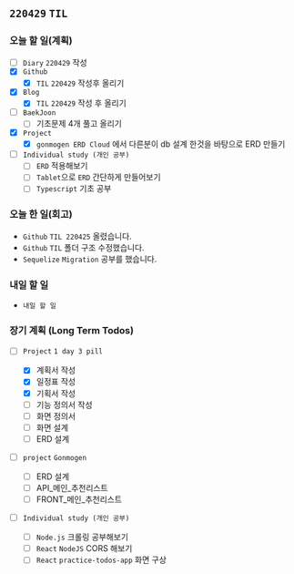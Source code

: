## `220429` `TIL`

### 오늘 할 일(계획)

- [ ] `Diary` `220429` 작성
- [x] `Github`
  - [x] `TIL` `220429` 작성후 올리기
- [x] `Blog`
  - [x] `TIL` `220429` 작성 후 올리기
- [ ] `BaekJoon`
  - [ ] 기초문제 4개 풀고 올리기
- [x] `Project`
  - [x] `gonmogen ERD Cloud` 에서 다른분이 db 설계 한것을 바탕으로 ERD 만들기
- [ ] `Individual study (개인 공부)`
  - [ ] `ERD` 적용해보기
  - [ ] `Tablet`으로 `ERD` 간단하게 만들어보기
  - [ ] `Typescript` 기초 공부

### 오늘 한 일(회고)

- `Github` `TIL 220425` 올렸습니다.
- `Github` `TIL` 폴더 구조 수정했습니다.
- `Sequelize` `Migration` 공부를 했습니다.

### 내일 할 일

- `내일 할 일`

### 장기 계획 (Long Term Todos)

- [ ] `Project` `1 day 3 pill`

  - [x] 계획서 작성
  - [x] 일정표 작성
  - [x] 기획서 작성
  - [ ] 기능 정의서 작성
  - [ ] 화면 정의서
  - [ ] 화면 설계
  - [ ] ERD 설계

- [ ] `project` `Gonmogen`

  - [ ] ERD 설계
  - [ ] API\_메인\_추천리스트
  - [ ] FRONT\_메인\_추천리스트

- [ ] `Individual study (개인 공부)`
  - [ ] `Node.js` 크롤링 공부해보기
  - [ ] `React` `NodeJS` CORS 해보기
  - [ ] `React` `practice-todos-app` 화면 구상
